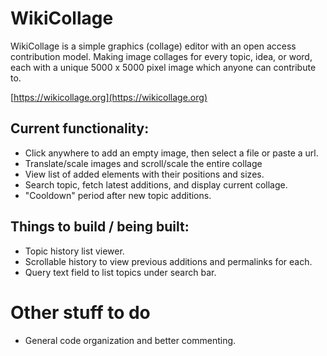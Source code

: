 # WikiCollage

WikiCollage is a simple graphics (collage) editor with an open access contribution model.
Making image collages for every topic, idea, or word, each with a unique 5000 x 5000 pixel image which anyone can contribute to.


[https://wikicollage.org](https://wikicollage.org)

## Current functionality:

- Click anywhere to add an empty image, then select a file or paste a url.
- Translate/scale images and scroll/scale the entire collage
- View list of added elements with their positions and sizes.
- Search topic, fetch latest additions, and display current collage.
- "Cooldown" period after new topic additions.

## Things to build / being built:

- Topic history list viewer.
- Scrollable history to view previous additions and permalinks for each.
- Query text field to list topics under search bar.

# Other stuff to do

- General code organization and better commenting.
